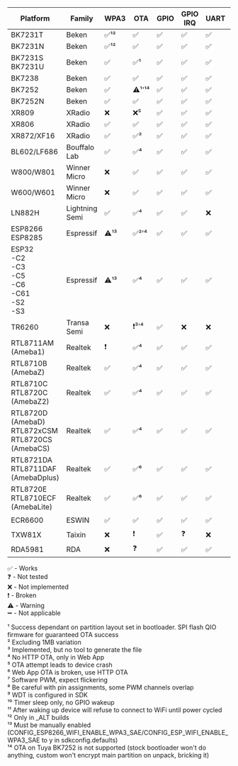 
| Platform                                                | Family         | WPA3 | OTA     | GPIO | GPIO IRQ | UART | PWM  | ADC | Deep sleep | WDT | SPI LED | IR |
|---------------------------------------------------------|----------------|------|---------|------|----------|------|------|-----|------------|-----|---------|----|
| BK7231T                                                 | Beken          | ✅¹² | ✅     | ✅   | ✅      | ✅   | ✅  | ✅  | ✅         | ✅  | ✅¹²   | ✅ |
| BK7231N                                                 | Beken          | ✅¹² | ✅     | ✅   | ✅      | ✅   | ✅  | ✅  | ✅         | ✅  | ✅     | ✅ |
| BK7231S<br>BK7231U                                      | Beken          | ✅   | ✅¹    | ✅   | ✅      | ✅   | ✅  | ✅  | ✅         | ✅  | ✅     | ✅ |
| BK7238                                                  | Beken          | ✅   | ✅     | ✅   | ✅      | ✅   | ✅  | ✅  | ✅         | ✅  | ✅     | ✅ |
| BK7252                                                  | Beken          | ✅   | ⚠️¹'¹⁴ | ✅   | ✅      | ✅   | ✅  | ✅  | ✅         | ✅  | ✅     | ✅ |
| BK7252N                                                 | Beken          | ✅   | ✅     | ✅   | ✅      | ✅   | ✅  | ✅  | ✅         | ✅  | ✅     | ✅ |
| XR809                                                   | XRadio         | ❌   | ❌⁵    | ✅   | ✅      | ✅   | ✅⁸ | ✅  | ✅         | ✅  | ❌     | ❌ |
| XR806                                                   | XRadio         | ✅   | ✅     | ✅   | ✅      | ✅   | ✅⁸ | ✅  | ✅         | ✅  | ❌     | ❌ |
| XR872/XF16                                              | XRadio         | ✅   | ✅²    | ✅   | ✅      | ✅   | ✅⁸ | ✅  | ✅         | ✅  | ❌     | ❌ |
| BL602/LF686                                             | Bouffalo Lab   | ✅   | ✅⁴    | ✅   | ✅      | ✅   | ✅  | ❌  | ✅         | ✅  | ✅     | ✅ |
| W800/W801                                               | Winner Micro   | ❌   | ✅     | ✅   | ✅      | ✅   | ✅  | ✅  | ❌         | ✅  | ❌     | ❌ |
| W600/W601                                               | Winner Micro   | ❌   | ✅     | ✅   | ✅      | ✅   | ✅  | ✅  | ❌         | ✅  | ❌     | ❌ |
| LN882H                                                  | Lightning Semi | ✅   | ✅⁴    | ✅   | ✅      | ❌   | ✅  | ❗️  | ❌         | ✅  | ✅     | ✅ |
| ESP8266<br>ESP8285                                      | Espressif      | ⚠️¹³ | ✅²'⁴  | ✅   | ✅      | ✅   | ✅⁷ | ❌  | ❗️         | ❓⁹ | ❌     | ❌ |
| ESP32<br>-C2<br>-C3<br>-C5<br>-C6<br>-C61<br>-S2<br>-S3 | Espressif      | ⚠️¹³ | ✅⁴    | ✅   | ✅      | ✅   | ✅  | ❓  | ✅¹⁰       | ✅  | ✅     | ❌ |
| TR6260                                                  | Transa Semi    | ❌   | ❗️³'⁴  | ✅   | ❌      | ❌   | ✅⁸ | ❌  | ❌         | ✅⁹ | ❌     | ❌ |
| RTL8711AM (Ameba1)                                      | Realtek        | ❗️   | ✅⁴    | ✅   | ✅      | ✅   | ✅⁸ | ❌  | ❌         | ✅  | ✅     | ❌ |
| RTL8710B (AmebaZ)                                       | Realtek        | ✅   | ✅⁴    | ✅   | ✅      | ✅   | ✅⁸ | ❌  | ❌         | ✅  | ✅     | ❌ |
| RTL8710C<br>RTL8720C (AmebaZ2)                          | Realtek        | ✅   | ✅⁴    | ✅   | ✅      | ✅   | ✅⁸ | ➖  | ❌         | ✅  | ✅     | ✅ |
| RTL8720D (AmebaD)<br>RTL872xCSM<br>RTL8720CS (AmebaCS)  | Realtek        | ✅   | ✅⁴    | ✅   | ✅      | ✅   | ✅⁸ | ❌  | ❌         | ✅  | ✅     | ❗️ |
| RTL8721DA<br>RTL8711DAF (AmebaDplus)                    | Realtek        | ✅   | ✅⁶    | ✅   | ✅      | ✅   | ✅  | ❌  | ❌         | ✅  | ✅     | ❗️ |
| RTL8720E<br>RTL8710ECF (AmebaLite)                      | Realtek        | ✅   | ✅⁶    | ✅   | ✅      | ✅   | ✅  | ❌  | ❌         | ✅  | ✅     | ❗️ |
| ECR6600                                                 | ESWIN          | ✅   | ✅     | ✅   | ✅      | ✅   | ✅⁸ | ❗️  | ❗️¹¹       | ✅  | ❌     | ❌ |
| TXW81X                                                  | Taixin         | ❌   | ❗️     | ✅   | ❓      | ❌   | ❌  | ❌  | ❌         | ❓  | ❌     | ❌ |
| RDA5981                                                 | RDA            | ❌   | ❓     | ✅   | ✅      | ✅   | ✅  | ❌  | ❌         | ✅  | ➖     | ❌ |

✅ - Works<br>
❓ - Not tested<br>
❌ - Not implemented<br>
❗️ - Broken<br>
⚠️ - Warning<br>
➖ - Not applicable<br>

¹ Success dependant on partition layout set in bootloader. SPI flash QIO firmware for guaranteed OTA success<br>
² Excluding 1MB variation<br>
³ Implemented, but no tool to generate the file<br>
⁴ No HTTP OTA, only in Web App<br>
⁵ OTA attempt leads to device crash<br>
⁶ Web App OTA is broken, use HTTP OTA<br>
⁷ Software PWM, expect flickering<br>
⁸ Be careful with pin assignments, some PWM channels overlap<br>
⁹ WDT is configured in SDK<br>
¹⁰ Timer sleep only, no GPIO wakeup<br>
¹¹ After waking up device will refuse to connect to WiFi until power cycled<br>
¹² Only in _ALT builds<br>
¹³ Must be manually enabled (CONFIG_ESP8266_WIFI_ENABLE_WPA3_SAE/CONFIG_ESP_WIFI_ENABLE_WPA3_SAE to y in sdkconfig.defaults)<br>
¹⁴ OTA on Tuya BK7252 is not supported (stock bootloader won't do anything, custom won't encrypt main partition on unpack, bricking it)<br>